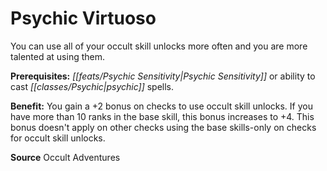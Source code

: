 ﻿---
cssclass: [feats]

---
# Psychic Virtuoso

You can use all of your occult skill unlocks more often and you are more talented at using them.

**Prerequisites:** _[[feats/Psychic Sensitivity|Psychic Sensitivity]]_ or ability to cast _[[classes/Psychic|psychic]]_ spells.

**Benefit:** You gain a +2 bonus on checks to use occult skill unlocks. If you have more than 10 ranks in the base skill, this bonus increases to +4. This bonus doesn't apply on other checks using the base skills-only on checks for occult skill unlocks.

**Source** Occult Adventures